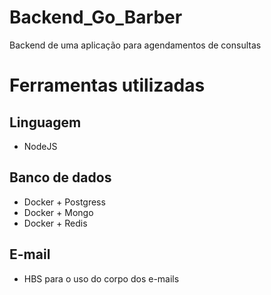 # Backend_Go_Barber

Backend de uma aplicação para agendamentos de consultas

# Ferramentas utilizadas

## Linguagem

* NodeJS

## Banco de dados

* Docker + Postgress
* Docker + Mongo
* Docker + Redis

## E-mail

* HBS para o uso do corpo dos e-mails
